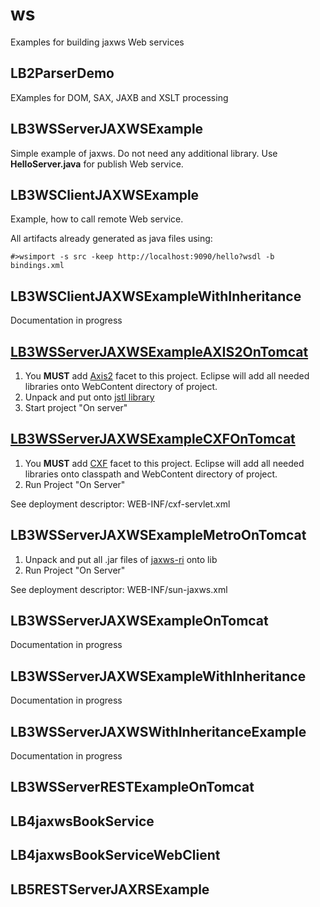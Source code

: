 # ws
Examples for building jaxws Web services

## LB2ParserDemo
EXamples for DOM, SAX, JAXB and XSLT processing

## LB3WSServerJAXWSExample
Simple example of jaxws.
Do not need any additional library.
Use **HelloServer.java** for publish Web service.

## LB3WSClientJAXWSExample
Example, how to call remote Web service.

All artifacts already generated as java files using:
```
#>wsimport -s src -keep http://localhost:9090/hello?wsdl -b bindings.xml
```
## LB3WSClientJAXWSExampleWithInheritance
Documentation in progress

## [LB3WSServerJAXWSExampleAXIS2OnTomcat](https://github.com/engsyst/ws/tree/master/LB3WSServerJAXWSExampleAXIS2OnTomcat)
1. You **MUST** add [Axis2](https://github.com/engsyst/ws/tree/master/JARS/jaxws) facet to this project. Eclipse will add all needed libraries onto WebContent directory of project.
2. Unpack and put onto  [jstl library](https://github.com/engsyst/ws/tree/master/JARS/jstl)
3. Start project "On server"

## [LB3WSServerJAXWSExampleCXFOnTomcat](https://github.com/engsyst/ws/tree/master/LB3WSServerJAXWSExampleCXFOnTomcat)
1. You **MUST** add [CXF]() facet to this project. Eclipse will add all needed libraries onto classpath and WebContent directory of project.
2. Run Project "On Server"

See deployment descriptor: WEB-INF/cxf-servlet.xml

## LB3WSServerJAXWSExampleMetroOnTomcat
1. Unpack and put all .jar files of [jaxws-ri](https://github.com/engsyst/ws/tree/master/JARS/jaxws) onto lib
2. Run Project "On Server"

See deployment descriptor: WEB-INF/sun-jaxws.xml

## LB3WSServerJAXWSExampleOnTomcat
Documentation in progress

## LB3WSServerJAXWSExampleWithInheritance
Documentation in progress

## LB3WSServerJAXWSWithInheritanceExample
Documentation in progress

## LB3WSServerRESTExampleOnTomcat

## LB4jaxwsBookService

## LB4jaxwsBookServiceWebClient

## LB5RESTServerJAXRSExample
